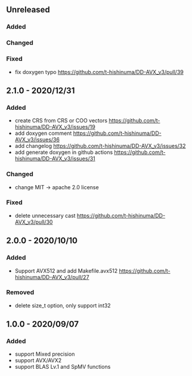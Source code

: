 <!--
Please Keep this comment on the top of this file

How to write Changelog
-----------------------

https://keepachangelog.com/ja/1.0.0/ に基づいて記述していく

- Merge Request毎に記述を追加していく
- 何を変更したかを要約して書く。以下の分類を使う
  - Added      新機能について。
  - Changed    既存機能の変更について。
  - Deprecated 間もなく削除される機能について。
  - Removed    今回で削除された機能について。
  - Fixed      バグ修正について。
  - Security   脆弱性に関する場合。

-->

Unreleased
-----------
### Added

### Changed

### Fixed
- fix doxygen typo https://github.com/t-hishinuma/DD-AVX_v3/pull/39

2.1.0 - 2020/12/31
-----------
### Added
- create CRS from CRS or COO vectors https://github.com/t-hishinuma/DD-AVX_v3/issues/19
- add doxygen comment https://github.com/t-hishinuma/DD-AVX_v3/issues/36
- add changelog https://github.com/t-hishinuma/DD-AVX_v3/issues/32
- add generate doxygen in github actions https://github.com/t-hishinuma/DD-AVX_v3/issues/31

### Changed
- change MIT -> apache 2.0 license

### Fixed
- delete unnecessary cast https://github.com/t-hishinuma/DD-AVX_v3/pull/30

2.0.0 - 2020/10/10
-----------
### Added
- Support AVX512 and add Makefile.avx512 https://github.com/t-hishinuma/DD-AVX_v3/pull/27

### Removed 
- delete size_t option, only support int32

1.0.0 - 2020/09/07
-----------
### Added
- support Mixed precision
- support AVX/AVX2
- support BLAS Lv.1 and SpMV functions
